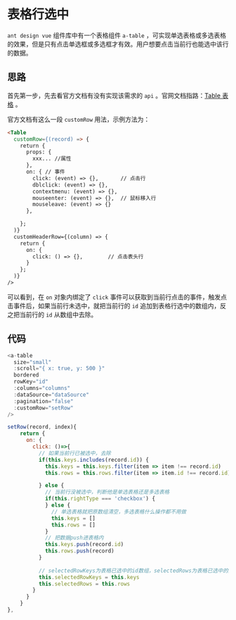 # 表格行选中

`ant design vue` 组件库中有一个表格组件 `a-table` ，可实现单选表格或多选表格的效果，但是只有点击单选框或多选框才有效。用户想要点击当前行也能选中该行的数据。

## 思路

首先第一步，先去看官方文档有没有实现该需求的 `api` 。官网文档指路：[Table 表格](https://1x.antdv.com/components/table-cn/#API) 。

官方文档有这么一段 `customRow` 用法，示例方法为：

```html
<Table
  customRow={(record) => {
    return {
      props: {
        xxx... //属性
      },
      on: { // 事件
        click: (event) => {},       // 点击行
        dblclick: (event) => {},
        contextmenu: (event) => {},
        mouseenter: (event) => {},  // 鼠标移入行
        mouseleave: (event) => {}
      },

    };
  )}
  customHeaderRow={(column) => {
    return {
      on: {
        click: () => {},        // 点击表头行
      }
    };
  )}
/>
```

可以看到，在 `on` 对象内绑定了 `click` 事件可以获取到当前行点击的事件，触发点击事件后，如果当前行未选中，就把当前行的 `id` 追加到表格行选中的数组内，反之把当前行的 `id` 从数组中去除。

## 代码

```js
<a-table
  size="small"
  :scroll="{ x: true, y: 500 }"
  bordered
  rowKey="id"
  :columns="columns"
  :dataSource="dataSource"
  :pagination="false"
  :customRow="setRow"
/>

setRow(record, index){
    return {
      on: {
        click: ()=>{
          // 如果当前行已被选中，去除
          if(this.keys.includes(record.id)) {
            this.keys = this.keys.filter(item => item !== record.id)
            this.rows = this.rows.filter(item => item.id !== record.id)

          } else {
            // 当前行没被选中，判断他是单选表格还是多选表格
            if(this.rightType === 'checkbox') {
            } else {
              // 单选表格就把原数组清空，多选表格什么操作都不用做
              this.keys = []
              this.rows = []
            }
            // 把数据push进表格内
            this.keys.push(record.id)
            this.rows.push(record)
          }
          
          // selectedRowKeys为表格已选中的id数组，selectedRows为表格已选中的数据对象，赋值给他们
          this.selectedRowKeys = this.keys
          this.selectedRows = this.rows
        }
      }
    }
},
```

